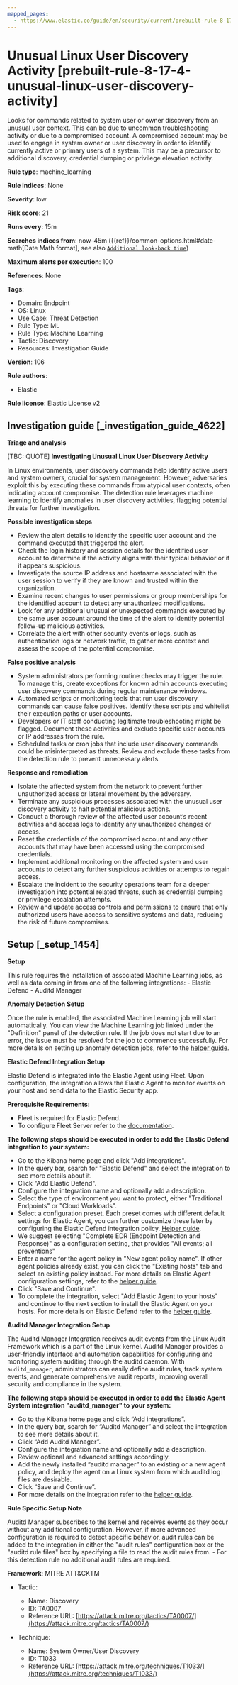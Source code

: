 ```yaml
---
mapped_pages:
  - https://www.elastic.co/guide/en/security/current/prebuilt-rule-8-17-4-unusual-linux-user-discovery-activity.html
---
```


# Unusual Linux User Discovery Activity [prebuilt-rule-8-17-4-unusual-linux-user-discovery-activity]

Looks for commands related to system user or owner discovery from an unusual user context. This can be due to uncommon troubleshooting activity or due to a compromised account. A compromised account may be used to engage in system owner or user discovery in order to identify currently active or primary users of a system. This may be a precursor to additional discovery, credential dumping or privilege elevation activity.

**Rule type**: machine_learning

**Rule indices**: None

**Severity**: low

**Risk score**: 21

**Runs every**: 15m

**Searches indices from**: now-45m ({{ref}}/common-options.html#date-math[Date Math format], see also [`Additional look-back time`](docs-content://solutions/security/detect-and-alert/create-detection-rule.md#rule-schedule))

**Maximum alerts per execution**: 100

**References**: None

**Tags**:

* Domain: Endpoint
* OS: Linux
* Use Case: Threat Detection
* Rule Type: ML
* Rule Type: Machine Learning
* Tactic: Discovery
* Resources: Investigation Guide

**Version**: 106

**Rule authors**:

* Elastic

**Rule license**: Elastic License v2

## Investigation guide [_investigation_guide_4622]

**Triage and analysis**

[TBC: QUOTE]
**Investigating Unusual Linux User Discovery Activity**

In Linux environments, user discovery commands help identify active users and system owners, crucial for system management. However, adversaries exploit this by executing these commands from atypical user contexts, often indicating account compromise. The detection rule leverages machine learning to identify anomalies in user discovery activities, flagging potential threats for further investigation.

**Possible investigation steps**

* Review the alert details to identify the specific user account and the command executed that triggered the alert.
* Check the login history and session details for the identified user account to determine if the activity aligns with their typical behavior or if it appears suspicious.
* Investigate the source IP address and hostname associated with the user session to verify if they are known and trusted within the organization.
* Examine recent changes to user permissions or group memberships for the identified account to detect any unauthorized modifications.
* Look for any additional unusual or unexpected commands executed by the same user account around the time of the alert to identify potential follow-up malicious activities.
* Correlate the alert with other security events or logs, such as authentication logs or network traffic, to gather more context and assess the scope of the potential compromise.

**False positive analysis**

* System administrators performing routine checks may trigger the rule. To manage this, create exceptions for known admin accounts executing user discovery commands during regular maintenance windows.
* Automated scripts or monitoring tools that run user discovery commands can cause false positives. Identify these scripts and whitelist their execution paths or user accounts.
* Developers or IT staff conducting legitimate troubleshooting might be flagged. Document these activities and exclude specific user accounts or IP addresses from the rule.
* Scheduled tasks or cron jobs that include user discovery commands could be misinterpreted as threats. Review and exclude these tasks from the detection rule to prevent unnecessary alerts.

**Response and remediation**

* Isolate the affected system from the network to prevent further unauthorized access or lateral movement by the adversary.
* Terminate any suspicious processes associated with the unusual user discovery activity to halt potential malicious actions.
* Conduct a thorough review of the affected user account’s recent activities and access logs to identify any unauthorized changes or access.
* Reset the credentials of the compromised account and any other accounts that may have been accessed using the compromised credentials.
* Implement additional monitoring on the affected system and user accounts to detect any further suspicious activities or attempts to regain access.
* Escalate the incident to the security operations team for a deeper investigation into potential related threats, such as credential dumping or privilege escalation attempts.
* Review and update access controls and permissions to ensure that only authorized users have access to sensitive systems and data, reducing the risk of future compromises.


## Setup [_setup_1454]

**Setup**

This rule requires the installation of associated Machine Learning jobs, as well as data coming in from one of the following integrations: - Elastic Defend - Auditd Manager

**Anomaly Detection Setup**

Once the rule is enabled, the associated Machine Learning job will start automatically. You can view the Machine Learning job linked under the "Definition" panel of the detection rule. If the job does not start due to an error, the issue must be resolved for the job to commence successfully. For more details on setting up anomaly detection jobs, refer to the [helper guide](docs-content://explore-analyze/machine-learning/anomaly-detection.md).

**Elastic Defend Integration Setup**

Elastic Defend is integrated into the Elastic Agent using Fleet. Upon configuration, the integration allows the Elastic Agent to monitor events on your host and send data to the Elastic Security app.

**Prerequisite Requirements:**

* Fleet is required for Elastic Defend.
* To configure Fleet Server refer to the [documentation](docs-content://reference/ingestion-tools/fleet/fleet-server.md).

**The following steps should be executed in order to add the Elastic Defend integration to your system:**

* Go to the Kibana home page and click "Add integrations".
* In the query bar, search for "Elastic Defend" and select the integration to see more details about it.
* Click "Add Elastic Defend".
* Configure the integration name and optionally add a description.
* Select the type of environment you want to protect, either "Traditional Endpoints" or "Cloud Workloads".
* Select a configuration preset. Each preset comes with different default settings for Elastic Agent, you can further customize these later by configuring the Elastic Defend integration policy. [Helper guide](docs-content://solutions/security/configure-elastic-defend/configure-an-integration-policy-for-elastic-defend.md).
* We suggest selecting "Complete EDR (Endpoint Detection and Response)" as a configuration setting, that provides "All events; all preventions"
* Enter a name for the agent policy in "New agent policy name". If other agent policies already exist, you can click the "Existing hosts" tab and select an existing policy instead. For more details on Elastic Agent configuration settings, refer to the [helper guide](docs-content://reference/ingestion-tools/fleet/agent-policy.md).
* Click "Save and Continue".
* To complete the integration, select "Add Elastic Agent to your hosts" and continue to the next section to install the Elastic Agent on your hosts. For more details on Elastic Defend refer to the [helper guide](docs-content://solutions/security/configure-elastic-defend/install-elastic-defend.md).

**Auditd Manager Integration Setup**

The Auditd Manager Integration receives audit events from the Linux Audit Framework which is a part of the Linux kernel. Auditd Manager provides a user-friendly interface and automation capabilities for configuring and monitoring system auditing through the auditd daemon. With `auditd_manager`, administrators can easily define audit rules, track system events, and generate comprehensive audit reports, improving overall security and compliance in the system.

**The following steps should be executed in order to add the Elastic Agent System integration "auditd_manager" to your system:**

* Go to the Kibana home page and click “Add integrations”.
* In the query bar, search for “Auditd Manager” and select the integration to see more details about it.
* Click “Add Auditd Manager”.
* Configure the integration name and optionally add a description.
* Review optional and advanced settings accordingly.
* Add the newly installed “auditd manager” to an existing or a new agent policy, and deploy the agent on a Linux system from which auditd log files are desirable.
* Click “Save and Continue”.
* For more details on the integration refer to the [helper guide](https://docs.elastic.co/integrations/auditd_manager).

**Rule Specific Setup Note**

Auditd Manager subscribes to the kernel and receives events as they occur without any additional configuration. However, if more advanced configuration is required to detect specific behavior, audit rules can be added to the integration in either the "audit rules" configuration box or the "auditd rule files" box by specifying a file to read the audit rules from. - For this detection rule no additional audit rules are required.

**Framework**: MITRE ATT&CKTM

* Tactic:

    * Name: Discovery
    * ID: TA0007
    * Reference URL: [https://attack.mitre.org/tactics/TA0007/](https://attack.mitre.org/tactics/TA0007/)

* Technique:

    * Name: System Owner/User Discovery
    * ID: T1033
    * Reference URL: [https://attack.mitre.org/techniques/T1033/](https://attack.mitre.org/techniques/T1033/)



